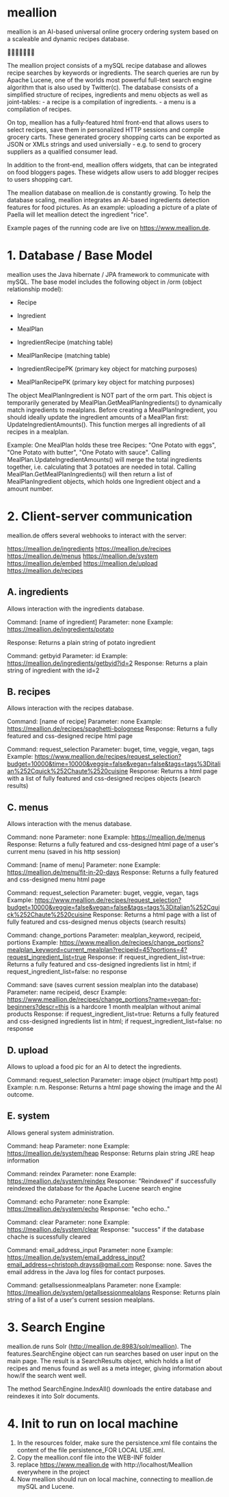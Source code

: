 # meallion

meallion is an AI-based universal online grocery ordering system based on a scaleable and dynamic recipes database.

:tomato::eggplant::corn::tangerine::pizza::spaghetti::stew:

The meallion project consists of a mySQL recipe database and allowes recipe searches by keywords or ingredients. The search queries are run by Apache Lucene, one of the worlds most powerful full-text search engine algorithm that is also used by Twitter(c).
The database consists of a simplified structure of recipes, ingredients and menu objects as well as joint-tables: - a recipe is a compilation of ingredients. - a menu is a compilation of recipes.

On top, meallion has a fully-featured html front-end that allows users to select recipes, save them in personalized HTTP sessions and compile grocery carts.
These generated grocery shopping carts can be exported as JSON or XMLs strings and used universially - e.g. to send to grocery suppliers as a qualified consumer lead. 

In addition to the front-end, meallion offers widgets, that can be integrated on food bloggers pages. These widgets allow users to add blogger recipes to users shopping cart.

The meallion database on meallion.de is constantly growing. To help the database scaling, meallion integrates an AI-based ingredients detection features for food pictures. As an example: uploading a picture of a plate of Paella will let meallion detect the ingredient "rice".

Example pages of the running code are live on https://www.meallion.de.

# 1. Database / Base Model

meallion uses the Java hibernate / JPA framework to communicate with mySQL. The base model includes the following object in /orm (object relationship model):
 
- Recipe
- Ingredient
- MealPlan
- IngredientRecipe (matching table)
- MealPlanRecipe (matching table)

- IngredientRecipePK (primary key object for matching purposes)
- MealPlanRecipePK (primary key object for matching purposes)

The object MealPlanIngredient is NOT part of the orm part. This object is temporarily generated by MealPlan.GetMealPlanIngredients() to dynamically match ingredients to mealplans.
Before creating a MealPlanIngredient, you should ideally update the ingredient amounts of a MealPlan first: UpdateIngredientAmounts(). This function merges all ingredients of all recipes in a mealplan.

Example:
One MealPlan holds these tree Recipes: "One Potato with eggs", "One Potato with butter", "One Potato with sauce".
Calling MealPlan.UpdateIngredientAmounts() will merge the total ingredients together, i.e. calculating that 3 potatoes are needed in total.
Calling MealPlan.GetMealPlanIngredients() will then return a list of MealPlanIngredient objects, which holds one Ingredient object and a amount number.

# 2. Client-server communication

meallion.de offers several webhooks to interact with the server:

https://meallion.de/ingredients
https://meallion.de/recipes
https://meallion.de/menus
https://meallion.de/system
https://meallion.de/embed
https://meallion.de/upload
https://meallion.de/recipes


## A. ingredients

Allows interaction with the ingredients database.
	
Command: [name of ingredient]
Parameter: none
Example: https://meallion.de/ingredients/potato

Response: Returns a plain string of potato ingredient

Command: getbyid
Parameter: id
Example: https://meallion.de/ingredients/getbyid?id=2
Response: Returns a plain string of ingredient with the id=2
		
	
## B. recipes

Allows interaction with the recipes database.


Command: [name of recipe]
Parameter: none
Example: https://meallion.de/recipes/spaghetti-bolognese
Response: Returns a fully featured and css-designed recipe html page

Command: request_selection
Parameter: buget, time, veggie, vegan, tags
Example: https://www.meallion.de/recipes/request_selection?budget=10000&time=10000&veggie=false&vegan=false&tags=tags%3Ditalian%252Cquick%252Chaute%2520cuisine
Response: Returns a html page with a list of fully featured and css-designed recipes objects (search results)


## C. menus

Allows interaction with the menus database.


Command: none
Parameter: none
Example: https://meallion.de/menus
Response: Returns a fully featured and css-designed html page of a user's current menu (saved in his http session)

Command: [name of menu]
Parameter: none
Example: https://meallion.de/menu/fit-in-20-days
Response: Returns a fully featured and css-designed menu html page

Command: request_selection
Parameter: buget, veggie, vegan, tags
Example: https://www.meallion.de/recipes/request_selection?budget=10000&veggie=false&vegan=false&tags=tags%3Ditalian%252Cquick%252Chaute%2520cuisine
Response: Returns a html page with a list of fully featured and css-designed menus objects (search results)

Command: change_portions
Parameter: mealplan_keyword, recipeid, portions
Example: https://www.meallion.de/recipes/change_portions?mealplan_keyword=current_mealplan?recipeid=45?portions=4?request_ingredient_list=true
Response: if request_ingredient_list=true: Returns a fully featured and css-designed ingredients list in html; if request_ingredient_list=false: no response

Command: save (saves current session mealplan into the database)
Parameter: name recipeid, descr
Example: https://www.meallion.de/recipes/change_portions?name=vegan-for-beginners?descr=this is a hardcore 1 month mealplan without animal products
Response: if request_ingredient_list=true: Returns a fully featured and css-designed ingredients list in html; if request_ingredient_list=false: no response

	
## D. upload

Allows to upload a food pic for an AI to detect the ingredients.

Command: request_selection
Parameter: image object (multipart http post)
Example: n.m.
Response: Returns a html page showing the image and the AI outcome.

## E. system

Allows general system administration.
	
	
Command: heap
Parameter: none
Example: https://meallion.de/system/heap
Response: Returns plain string JRE heap information
	
Command: reindex
Parameter: none
Example: https://meallion.de/system/reindex
Response: "Reindexed" if successfully reindexed the database for the Apache Lucene search engine

Command: echo
Parameter: none
Example: https://meallion.de/system/echo
Response: "echo echo.."

Command: clear
Parameter: none
Example: https://meallion.de/system/clear
Response: "success" if the database chache is sucessfully cleared

Command: email_address_input
Parameter: none
Example: https://meallion.de/system/email_address_input?email_address=christoph.drayss@gmail.com
Response: none. Saves the email address in the Java log files for contact purposes.

Command: getallsessionmealplans
Parameter: none
Example: https://meallion.de/system/getallsessionmealplans
Response: Returns plain string of a list of a user's current session mealplans.

# 3. Search Engine

meallion.de runs Solr (http://meallion.de:8983/solr/meallion). 
The features.SearchEngine object can run searches based on user input on the main page. The result is a SearchResults object, which holds a list of recipes and menus found as well as a meta integer, giving information about how/if the search went well.

The method SearchEngine.IndexAll() downloads the entire database and reindexes it into Solr documents.

# 4. Init to run on local machine

1. In the resources folder, make sure the persistence.xml file contains the content of the file persistence_FOR LOCAL USE.xml.
2. Copy the meallion.conf file into the WEB-INF folder
3. replace https://www.meallion.de with http://localhost/Meallion everywhere in the project
3. Now meallion should run on local machine, connecting to meallion.de mySQL and Lucene.

